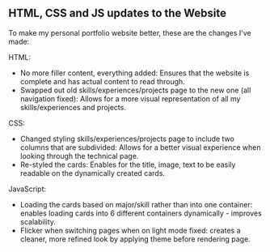 ## HTML, CSS and JS updates to the Website

To make my personal portfolio website better, these are the changes I've made:

HTML:
- No more filler content, everything added: Ensures that the website is complete and has actual content to read through.
- Swapped out old skills/experiences/projects page to the new one (all navigation fixed): Allows for a more visual representation of all my skills/experiences and projects.

CSS:
- Changed styling skills/experiences/projects page to include two columns that are subdivided: Allows for a better visual experience when looking through the technical page.
- Re-styled the cards: Enables for the title, image, text to be easily readable on the dynamically created cards.

JavaScript:
- Loading the cards based on major/skill rather than into one container: enables loading cards into 6 different containers dynamically - improves scalability.
- Flicker when switching pages when on light mode fixed: creates a cleaner, more refined look by applying theme before rendering page.
